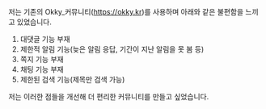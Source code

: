 저는 기존의 Okky_커뮤니티(https://okky.kr)를 사용하며 아래와 같은 불편함을 느끼고 있었습니다.

1) 대댓글 기능 부재
2) 제한적 알림 기능(늦은 알림 응답, 기간이 지난 알림을 못 봄 등)
3) 쪽지 기능 부재
4) 채팅 기능 부재
5) 제한된 검색 기능(제목만 검색 가능)

저는 이러한 점들을 개선해 더 편리한 커뮤니티를 만들고 싶었습니다.



 

 